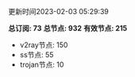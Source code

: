 更新时间2023-02-03 05:29:39

**总订阅: 73**
**总节点: 932**
**有效节点: 215**
- v2ray节点: 150
- ss节点: 55
- trojan节点: 10
